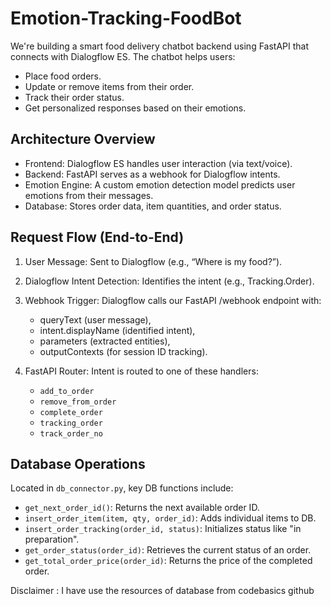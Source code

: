 # Emotion-Tracking-FoodBot
We're building a smart food delivery chatbot backend using FastAPI that connects with Dialogflow ES. The chatbot helps users:
- Place food orders.
- Update or remove items from their order.
- Track their order status.
- Get personalized responses based on their emotions.

## Architecture Overview
- Frontend: Dialogflow ES handles user interaction (via text/voice).
- Backend: FastAPI serves as a webhook for Dialogflow intents.
- Emotion Engine: A custom emotion detection model predicts user emotions from their messages.
- Database: Stores order data, item quantities, and order status.

## Request Flow (End-to-End)
1. User Message: Sent to Dialogflow (e.g., “Where is my food?”).

2. Dialogflow Intent Detection: Identifies the intent (e.g., Tracking.Order).

3. Webhook Trigger: Dialogflow calls our FastAPI /webhook endpoint with:
    - queryText (user message),
    - intent.displayName (identified intent),
    - parameters (extracted entities),
    - outputContexts (for session ID tracking).

4. FastAPI Router:
   Intent is routed to one of these handlers:
   - `add_to_order`
   - `remove_from_order`
   - `complete_order`
   - `tracking_order`
   - `track_order_no`
## Database Operations
Located in `db_connector.py`, key DB functions include:
- `get_next_order_id()`: Returns the next available order ID.
- `insert_order_item(item, qty, order_id)`: Adds individual items to DB.
- `insert_order_tracking(order_id, status)`: Initializes status like "in preparation".
- `get_order_status(order_id)`: Retrieves the current status of an order.
- `get_total_order_price(order_id)`: Returns the price of the completed order.

Disclaimer : I have use the resources of database from  codebasics github

